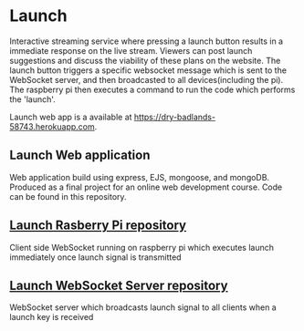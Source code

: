 # Launch

Interactive streaming service where pressing a launch button results in a immediate response on the live stream. Viewers can post launch suggestions and discuss the viability of these plans on the website. The launch button triggers a specific websocket message which is sent to the WebSocket server, and then broadcasted to all devices(including the pi). The raspberry pi then executes a command to run the code which performs the 'launch'.

Launch web app is a available at https://dry-badlands-58743.herokuapp.com.

## Launch Web application
Web application build using express, EJS, mongoose, and mongoDB. Produced as a final project for an online web development course. Code can be found in this repository.

## [Launch Rasberry Pi repository](https://github.com/markvangenderen/launch-pi "Launch Rasberry Pi reopository")
Client side WebSocket running on raspberry pi which executes launch immediately once launch signal is transmitted

## [Launch WebSocket Server repository](https://github.com/markvangenderen/launch-ws-server "Launch WebSocket Server")
WebSocket server which broadcasts launch signal to all clients when a launch key is received


